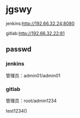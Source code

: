 # jgswy

jenkins:http://192.66.32.24:8080

gitlab:http://192.66.32.22:81

## passwd

### jenkins

管理员：admin01/admin01

### gitlab

管理员：root/admin1234

test1234()